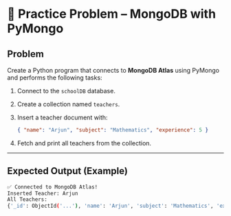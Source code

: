 # 📝 Practice Problem – MongoDB with PyMongo

## Problem
Create a Python program that connects to **MongoDB Atlas** using PyMongo and performs the following tasks:

1. Connect to the `schoolDB` database.
2. Create a collection named `teachers`.
3. Insert a teacher document with:
   ```json
   { "name": "Arjun", "subject": "Mathematics", "experience": 5 }
   ````

4. Fetch and print all teachers from the collection.

---

## Expected Output (Example)

```bash
✅ Connected to MongoDB Atlas!
Inserted Teacher: Arjun
All Teachers:
{'_id': ObjectId('...'), 'name': 'Arjun', 'subject': 'Mathematics', 'experience': 5}
```

